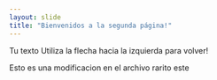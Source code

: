 ```yaml
---
layout: slide
title: "Bienvenidos a la segunda página!"
---
```

Tu texto
Utiliza la flecha hacia la izquierda para volver!

Esto es una modificacion en el archivo rarito este
